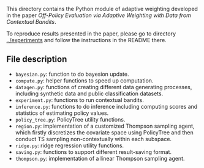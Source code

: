 This directory contains the Python module of adaptive weighting developed in the paper _Off-Policy Evaluation via Adaptive Weighting with Data from Contextual Bandits_.

To reproduce results presented in the paper, please go to directory [../experiments](https://github.com/gsbDBI/PolicyLearning/tree/main/scripts) and follow the instructions in the README there. 

## File description
- `bayesian.py`: function to do bayesion update.
- `compute.py`: helper functions to speed up computation. 
- `datagen.py`: functions of creating different data generating processes, including synthetic data and public classification datasets.
- `experiment.py`: functions to run contextual bandits.
- `inference.py`: functions to do inference including computing scores and statistics of estimating policy values.
- `policy_tree.py`: PolicyTree utility functions.
- `region.py`: implementation of a customized Thompson sampling agent, which firstly discretizes the covariate space using PolicyTree and then conduct TS sampling non-contextually within each subspace.
- `ridge.py`: ridge regression utility functions.
- `saving.py`: functions to support different result-saving format. 
- `thompson.py`: implementation of a linear Thompson sampling agent.
